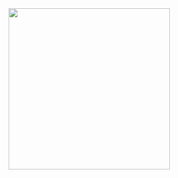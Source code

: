 <div align=center>
   <a href="https://github.com/anuraghazra/github-readme-stats">
<img width=325 align="center" src="https://github-readme-stats.vercel.app/api/wakatime?username=p_inkki&border_color=00FF00&bg_color=000000&title_color=00FF00&text_color=00FF00&v=2" />
    </a>
 </div>
